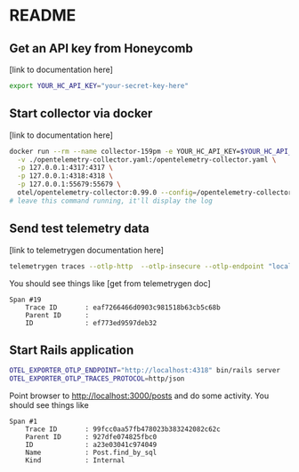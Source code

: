 # README

## Get an API key from Honeycomb

[link to documentation here]

```bash
export YOUR_HC_API_KEY="your-secret-key-here"
```

## Start collector via docker

[link to documentation here]

```bash
docker run --rm --name collector-159pm -e YOUR_HC_API_KEY=$YOUR_HC_API_KEY \
  -v ./opentelemetry-collector.yaml:/opentelemetry-collector.yaml \
  -p 127.0.0.1:4317:4317 \
  -p 127.0.0.1:4318:4318 \
  -p 127.0.0.1:55679:55679 \
  otel/opentelemetry-collector:0.99.0 --config=/opentelemetry-collector.yaml
# leave this command running, it'll display the log
```

## Send test telemetry data

[link to telemetrygen documentation here]

```bash
telemetrygen traces --otlp-http  --otlp-insecure --otlp-endpoint "localhost:4318" --traces 10
```

You should see things like [get from telemetrygen doc]

```text
Span #19
    Trace ID       : eaf7266466d0903c981518b63cb5c68b
    Parent ID      : 
    ID             : ef773ed9597deb32
```

## Start Rails application

```bash
OTEL_EXPORTER_OTLP_ENDPOINT="http://localhost:4318" bin/rails server
OTEL_EXPORTER_OTLP_TRACES_PROTOCOL=http/json
```

Point browser to [http://localhost:3000/posts](http://localhost:3000/posts) and do some activity.
You should see things like

```text
Span #1
    Trace ID       : 99fcc0aa57fb478023b383242082c62c
    Parent ID      : 927dfe074825fbc0
    ID             : a23e03041c974049
    Name           : Post.find_by_sql
    Kind           : Internal
```
